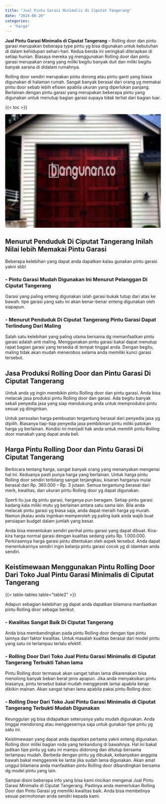 ```yaml
---
title: "Jual Pintu Garasi Minimalis di Ciputat Tangerang"
date: "2024-08-20"
categories: 
  - "harga"
---
```


**Jual Pintu Garasi Minimalis di Ciputat Tangerang** – Rolling door dan pintu garasi merupakan beberapa type pintu yg bisa digunakan untuk kebutuhan di dalam kehidupan sehari-hari. Kedua benda ini seringkali diterapkan di setiap hunian. Biasaya mereka yg menggunakan Rolling door dan pintu garasi merupakan orang yang miliki begitu banyak duit dan miliki begitu banyak sarana di didalam rumahnya.

Rolling door sendiri merupakan pintu dorong atau pintu ganti yang biasa digunakan di halaman rumah. Sangat banyak berasal dari orang yg memakai pintu door sebab lebih efisien apabila ukuran yang diperlukan panjang. Berlainan dengan pintu garasi yang merupakan beberapa pintu yang digunakan untuk menutup bagian garasi supaya tidak terliat dari bagian luar.

{{< toc >}}

![Jual Pintu Garasi Minimalis di Ciputat Tangerang](/images/pintu-garasi-32.png)

## Menurut Penduduk Di Ciputat Tangerang Inilah Nilai lebih Memakai Pintu Garasi

Beberapa kelebihan yang dapat anda dapatkan kalau gunakan pintu garasi yakni sbb!

### \- Pintu Garasi Mudah Digunakan Ini Menurut Pelanggan Di Ciputat Tangerang

Garasi yang paling enteng digunakan ialah garasi bukak tutup dari atas ke bawah. tipe garasi yang satu ini akan benar-benar enteng digunakan oleh siapapun.

### \- Menurut Penduduk Di Ciputat Tangerang Pintu Garasi Dapat Terlindung Dari Maling

Salah satu kelebihan yang paling utama bersama dg memanfaatkan pintu garasi adalah anti maling. Menggunakan pintu garasi bakal dapat menutup rapat bagian garasi yang tersedia di tempat tinggal anda. Dengan begitu, maling tidak akan mudah menerobos selama anda memiliki kunci garasi tersebut.

## Jasa Produksi Rolling Door dan Pintu Garasi Di Ciputat Tangerang

Untuk anda yg ingin membikin pintu Rolling door dan pintu garasi. Anda bisa melacak jasa produksi pintu Rolling door dan garasi. Ada begitu banyak sekali penyedia jasa yang siap mendukung anda untuk memproduksi pintu sesuai yg diinginkan.

Untuk persoalan harga pembuatan tergantung berasal dari penyedia jasa yg dipilih. Biasanya tiap-tiap penyedia jasa pembikinan pintu miliki patokan harga yg berlainan. Kondisi ini menjadi hak anda untuk memilih pintu Rolling door manakah yang dapat anda beli.

## Harga Pintu Rolling Door dan Pintu Garasi Di Ciputat Tangerang

Berbicara tentang harga, sangat banyak orang yang menanyakan mengenai hal ini. Keduanya pasti punya harga yang berlainan. Untuk harga pintu Rolling door sendiri terbilang sangat terjangkau, kisaran harganya mulai berasal dari Rp. 360.000 – Rp. 3 jutaan. Semua tergantung berasal dari merk, kwalitas, dan ukuran pintu Rolling door yg dapat digunakan.

Sperti itu jua dg pintu garasi, harganya pun beragam. Setiap pintu garasi kadang kala miliki mutu yg berlainan antara satu sama lain. Bila anda melacak pintu garasi yg biasa saja, anda dapat meraih harga yg murah. Namun jikalau anda inginkan memperoleh yg paling baik anda wajib buat persiapan budget dalam jumlah yang besar.

Anda bisa menentukan sendiri perihal pintu garasi yang dapat dibuat. Kira-kira harga normal garasi dengan kualitas sedang yaitu Rp. 1.000.000. Perkiraannya harga garasi pintu ditentukan oleh aspek tersebut. Anda dapat menentukannya sendiri ingin belanja pintu garasi cocok yg di idamkan anda sendiri.

## Keistimewaan Menggunakan Pintu Rolling Door Dari Toko Jual Pintu Garasi Minimalis di Ciputat Tangerang

{{< table-tables table="table2" >}}

Adapun sebagian kelebihan yg dapat anda dapatkan bilamana manfaatkan pintu Rolling door sebagai berikut.

### \- Kwalitas Sangat Baik Di Ciputat Tangerang

Anda bisa membandingkan pada pintu Rolling door dengan tipe pintu lainnya dari faktor kwalitas. Untuk masalah kualitas berasal dari model pintu yang satu ini terlampau terlalu efektif.

### \- Rolling Door Dari Toko Jual Pintu Garasi Minimalis di Ciputat Tangerang Terbukti Tahan lama

Pintu Rolling door termasuk akan sangat tahan lama dikarenakan bisa menolong banyak beban berat jenis apapun. Jika anda menyaksikan pintu biasanya, pintu tersebut bakal mudah menggesrek lantai apabila kerap dibikin mainan. Akan sangat tahan lama apabila pakai pintu Rolling door.

### \- Rolling Door Dari Toko Jual Pintu Garasi Minimalis di Ciputat Tangerang Terbukti Mudah Digunakan

Keunggulan yg bisa didapatkan seterusnya yaitu mudah digunakan. Anda tinggal mendorong atau menggesernya saja untuk gunakan tipe pintu yg satu ini.

Keistimewaan yang dapat anda dapatkan pertama yakni enteng digunakan. Rolling door miliki bagian roda yang terkandung di bawahnya. Hal ini bakal jadikan tipe pintu yg satu ini mampu didorong dan ditutup bersama terlampau mudah. Berbeda dengan pintu yg dibukak, kebanyakan anggota bawah bakal menggesrek ke lantai jika sudah lama digunakan. Akan amat unggul bilamana anda manfaatkan pintu Rolling door dibandingkan bersama dg model pintu yang lain.

Sampai disini beberapa info yang bisa kami rincikan mengenai Jual Pintu Garasi Minimalis di Ciputat Tangerang. Pastinya anda memerlukan Rolling Door dan Pintu Garasi yg memiliki kwalitas baik. Anda bisa membelinya sesuai permohonan anda sendiri kepada kami.
